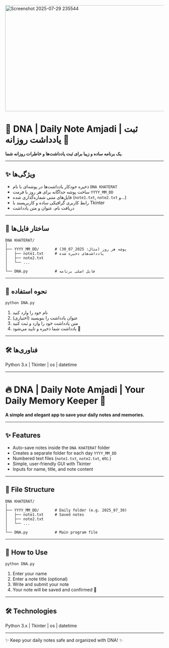 
<img width="599" height="336" alt="Screenshot 2025-07-29 235544" src="https://github.com/user-attachments/assets/aa8ed9b1-d54b-4739-8e3a-c6a34cd76674" />

# 🧬 DNA | Daily Note Amjadi | ثبت یادداشت روزانه 📝

**یک برنامه ساده و زیبا برای ثبت یادداشت‌ها و خاطرات روزانه شما.**

---

## ✨ ویژگی‌ها

- ذخیره خودکار یادداشت‌ها در پوشه‌ای با نام `DNA KHATERAT`  
- ساخت پوشه جداگانه برای هر روز با فرمت `YYYY_MM_DD`  
- فایل‌های متنی شماره‌گذاری شده (`note1.txt`, `note2.txt` و...)  
- رابط کاربری گرافیکی ساده و کاربرپسند با Tkinter  
- دریافت نام، عنوان و متن یادداشت  

---

## 📂 ساختار فایل‌ها

```
DNA KHATERAT/
│
├── YYYY_MM_DD/       # پوشه هر روز (مثال: 2025_07_30)
│   ├── note1.txt     # یادداشت‌های ذخیره شده
│   ├── note2.txt
│   └── ...
│
└── DNA.py            # فایل اصلی برنامه
```

---

## 🚀 نحوه استفاده

```bash
python DNA.py
```

1. نام خود را وارد کنید  
2. عنوان یادداشت را بنویسید (اختیاری)  
3. متن یادداشت خود را وارد و ثبت کنید  
4. یادداشت شما ذخیره و تایید می‌شود 🎉  

---

## 🛠 فناوری‌ها

Python 3.x | Tkinter | os | datetime

---

# 🔥 DNA | Daily Note Amjadi | Your Daily Memory Keeper 🧬

**A simple and elegant app to save your daily notes and memories.**

---

## ✨ Features

- Auto-save notes inside the `DNA KHATERAT` folder  
- Creates a separate folder for each day `YYYY_MM_DD`  
- Numbered text files (`note1.txt`, `note2.txt`, etc.)  
- Simple, user-friendly GUI with Tkinter  
- Inputs for name, title, and note content  

---

## 📂 File Structure

```
DNA KHATERAT/
│
├── YYYY_MM_DD/       # Daily folder (e.g. 2025_07_30)
│   ├── note1.txt     # Saved notes
│   ├── note2.txt
│   └── ...
│
└── DNA.py            # Main program file
```

---

## 🚀 How to Use

```bash
python DNA.py
```

1. Enter your name  
2. Enter a note title (optional)  
3. Write and submit your note  
4. Your note will be saved and confirmed 🎉  

---

## 🛠 Technologies

Python 3.x | Tkinter | os | datetime

---

✨ Keep your daily notes safe and organized with DNA! ✨

